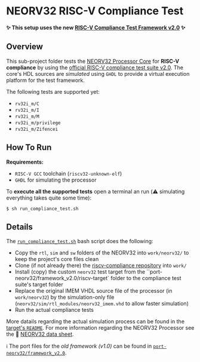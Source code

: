 # NEORV32 RISC-V Compliance Test

**:sparkles: This setup uses the new [RISC-V Compliance Test Framework v2.0](https://github.com/riscv/riscv-compliance/releases/tag/v2.0) :sparkles:**

## Overview

This sub-project folder tests the [NEORV32 Processor Core](https://github.com/stnolting/neorv32) for **RISC-V compliance** by
using the [official RISC-V compliance test suite v2.0](https://github.com/riscv/riscv-compliance). The core's HDL sources are *simulated* using
`GHDL` to provide a virtual execution platform for the test framework.

The following tests are supported yet:

* `rv32i_m/C`
* `rv32i_m/I`
* `rv32i_m/M`
* `rv32i_m/privilege`
* `rv32i_m/Zifencei`


## How To Run

**Requirements:**
* `RISC-V GCC` toolchain (`riscv32-unknown-elf`)
* `GHDL` for simulating the processor

To **execute all the supported tests** open a terminal an run (:warning: simulating everything takes quite some time):

    $ sh run_compliance_test.sh


## Details

The [`run_compliance_test.sh`](https://github.com/stnolting/neorv32/blob/master/riscv-compliance/run_compliance_test.sh)
bash script does the following:

* Copy the `rtl`, `sim` and `sw` folders of the NEORV32 into `work/neorv32/` to keep the project's core files clean
* Clone (if not already there) the [riscv-compliance repository](https://github.com/riscv/riscv-compliance) into `work/`
* Install (copy) the custom `neorv32` test target from the ``port-neorv32/framework_v2.0/riscv-target` folder to the compliance test suite's target folder
* Replace the original IMEM VHDL source file of the processor (in `work/neorv32`) by the simulation-only file (`neorv32/sim/rtl_modules/neorv32_imem.vhd` to allow faster simulation)
* Run the actual compliance tests

More datails regarding the actual simulation process can be found in the [target's
`README`](https://github.com/stnolting/neorv32/blob/master/riscv-compliance/port-neorv32/framework_v2.0/riscv-target/neorv32/README.md).
For more information regarding the NEORV32 Processor see the :page_facing_up:
[NEORV32 data sheet](https://raw.githubusercontent.com/stnolting/neorv32/master/docs/NEORV32.pdf).

:information_source: The port files for the *old framework (v1.0)* can be found in
[`port-neorv32/framework_v2.0`](https://github.com/stnolting/neorv32_riscv_compliance/blob/master/port-neorv32/framework_v1.0/riscv-target).
